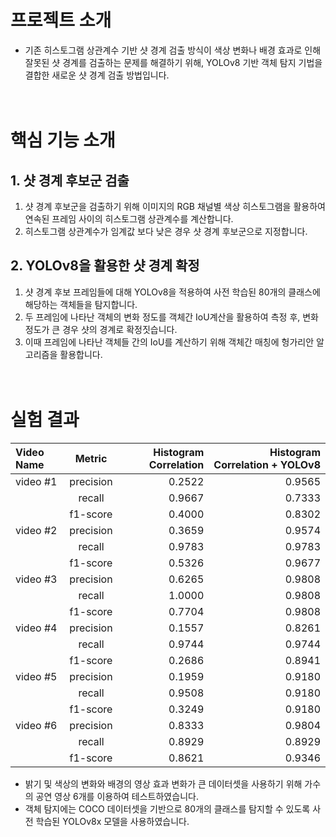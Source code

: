 # 프로젝트 소개
- 기존 히스토그램 상관계수 기반 샷 경계 검출 방식이 색상 변화나 배경 효과로 인해 잘못된 샷 경계를 검출하는 문제를 해결하기 위해, YOLOv8 기반 객체 탐지 기법을 결합한 새로운 샷 경계 검출 방법입니다.<br>
<br><br>
# 핵심 기능 소개
## 1. 샷 경계 후보군 검출
1) 샷 경계 후보군을 검출하기 위해 이미지의 RGB 채널별 색상 히스토그램을 활용하여 연속된 프레임 사이의 히스토그램 상관계수를 계산합니다.<br>
2) 히스토그램 상관계수가 임계값 보다 낮은 경우 샷 경계 후보군으로 지정합니다.<br>

## 2. YOLOv8을 활용한 샷 경계 확정
1) 샷 경계 후보 프레임들에 대해 YOLOv8을 적용하여 사전 학습된 80개의 클래스에 해당하는 객체들을 탐지합니다.<br>
2) 두 프레임에 나타난 객체의 변화 정도를 객체간 IoU계산을 활용하여 측정 후, 변화 정도가 큰 경우 샷의 경계로 확정짓습니다.<br>
3) 이때 프레임에 나타난 객체들 간의 IoU를 계산하기 위해 객체간 매칭에 헝가리안 알고리즘을 활용합니다.<br>
<br><br>

# 실험 결과
|Video Name|Metric|Histogram Correlation|Histogram Correlation + YOLOv8|
|:---|:---:|---:|---:|
|video #1|precision|0.2522|0.9565|
||recall|0.9667|0.7333|
||f1-score|0.4000|0.8302|
|video #2|precision|0.3659|0.9574|
||recall|0.9783|0.9783|
||f1-score|0.5326|0.9677|
|video #3|precision|0.6265|0.9808|
||recall|1.0000|0.9808|
||f1-score|0.7704|0.9808|
|video #4|precision|0.1557|0.8261|
||recall|0.9744|0.9744|
||f1-score|0.2686|0.8941|
|video #5|precision|0.1959|0.9180|
||recall|0.9508|0.9180|
||f1-score|0.3249|0.9180|
|video #6|precision|0.8333|0.9804|
||recall|0.8929|0.8929|
||f1-score|0.8621|0.9346|

- 밝기 및 색상의 변화와 배경의 영상 효과 변화가 큰 데이터셋을 사용하기 위해 가수의 공연 영상 6개를 이용하여 테스트하였습니다.<br>
- 객체 탐지에는 COCO 데이터셋을 기반으로 80개의 클래스를 탐지할 수 있도록 사전 학습된 YOLOv8x 모델을 사용하였습니다.
<br><br>
